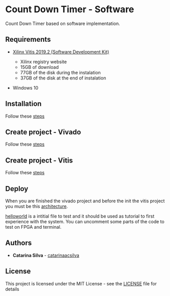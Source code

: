 # Count Down Timer - Software

Count Down Timer based on software implementation.


## Requirements

- [Xilinx Vitis 2019.2 (Software Development Kit)](https://www.xilinx.com/support/download/index.html/content/xilinx/en/downloadNav/vitis.html)

    - Xilinx registry website
    - 15GB of download
    - 77GB of the disk during the instalation
    - 37GB of the disk at the end of instalation

- Windows 10

## Installation

Follow these [steps](https://github.com/catarinaacsilva/vivado-xilinx-tutorials/tree/master/Nexys4DefaultPlatform)


## Create project -  Vivado

Follow these [steps](https://github.com/catarinaacsilva/vivado-xilinx-tutorials/tree/master/Nexys4DefaultPlatform)

## Create project - Vitis

Follow these [steps](https://github.com/catarinaacsilva/vivado-xilinx-tutorials/tree/master/Nexys4DefaultPlatform)

## Deploy

When you are finished the vivado project and before the init the vitis project you must be this [architecture](https://github.com/catarinaacsilva/vivado-xilinx-tutorials/blob/master/CountDownTimerSoft/mb_design_1.pdf).

[helloworld](https://github.com/catarinaacsilva/vivado-xilinx-tutorials/blob/master/CountDownTimerSoft/helloworld.c) is a intitial file to test and it should be used as tutorial to first experience with the system. You can uncomment some parts of the code to test on FPGA and terminal.

## Authors

* **Catarina Silva** - [catarinaacsilva](https://github.com/catarinaacsilva)

## License

This project is licensed under the MIT License - see the [LICENSE](LICENSE) file for details
